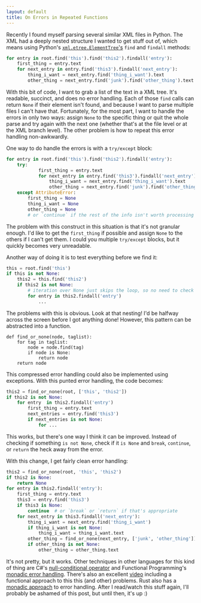 ```yaml
---
layout: default
title: On Errors in Repeated Functions
---
```


Recently I found myself parsing several similar XML files in Python. The XML
had a deeply nested structure I wanted to get stuff out of, which means using
Python's [`xml.etree.ElementTree`'s]() `find` and `findall` methods:

```python
for entry in root.find('this').find('this2').findall('entry'):
    first_thing = entry.text
    for next_entry in entry.find('this3').findall('next_entry'):
        thing_i_want = next_entry.find('thing_i_want').text
        other_thing = next_entry.find('junk').find('other_thing').text
```

With this bit of code, I want to grab a list of the text in a XML tree. It's
readable, succinct, and does no error handling. Each of those `find` calls can
return `None` if their element isn't found, and because I want to parse
multiple files I can't have that. Fortunately, for the most part, I want to
handle the errors in only two ways: assign `None` to the specific thing or quit
the whole parse and try again with the next one (whether that's at the file
level or at the XML branch level). The other problem is how to repeat this
error handling non-awkwardly.

One way to do handle the errors is with a `try/except` block:

```python
for entry in root.find('this').find('this2').findall('entry'):
    try:
            first_thing = entry.text
            for next_entry in entry.find('this3').findall('next_entry'):
                thing_i_want = next_entry.find('thing_i_want').text
                other_thing = next_entry.find('junk').find('other_thing').text
    except AttributeError:
        first_thing = None
        thing_i_want = None
        other_thing = None
        # or `continue` if the rest of the info isn't worth processing on error
```

The problem with this construct in this situation is that it's not granular
enough. I'd like to get the `first_thing` if possible and assign `None` to the
others if I can't get them. I could you multiple `try/except` blocks, but it
quickly becomes very unreadable.

Another way of doing it is to test everything before we find it:

```python
this = root.find('this')
if this is not None:
    this2 = this.find('this2')
    if this2 is not None:
        # iteration over None just skips the loop, so no need to check here
        for entry in this2.findall('entry')
            ...
```

The problems with this is obvious. Look at that nesting! I'd be halfway across
the screen before I got anything done! However, this pattern can be abstracted
into a function.

```
def find_or_none(node, taglist):
    for tag in taglist:
        node = node.find(tag)
        if node is None:
            return node
    return node
```

This compressed error handling could also be implemented using exceptions. With
this punted error handling, the code becomes:

```python
this2 = find_or_none(root, ['this', 'this2'])
if this2 is not None:
    for entry  in this2.findall('entry')
        first_thing = entry.text
        next_entries = entry.find('this3')
        if next_entries is not None:
            for ...
```

This works, but there's one way I think it can be improved. Instead of checking
if something `is not None`, check if it `is None` and `break`, `continue`, or
`return` the heck away from the error.

With this change, I get fairly clean error handling:

```python
this2 = find_or_none(root, 'this', 'this2')
if this2 is None:
    return None
for entry in this2.findall('entry'):
    first_thing = entry.text
    this3 = entry.find('this3')
    if this3 is None:
        continue  # or `break` or `return` if that's appropriate
    for next_entry in this3.findall('next_entry'):
        thing_i_want = next_entry.find('thing_i_want')
        if thing_i_want is not None:
            thing_i_want = thing_i_want.text
        other_thing = find_or_none(next_entry, ['junk', 'other_thing'])
        if other_thing is not None:
            other_thing = other_thing.text
```

It's not pretty, but it works. Other techniques in other languages for this
kind of thing are C#'s [null-conditional
operator](https://msdn.microsoft.com/en-us/library/dn986595(v=vs.140).aspx) and
Functional Programming's [monadic error
handling](http://softwareengineering.stackexchange.com/questions/150837/maybe-monad-vs-exceptions).
There's also an excellent
[video](https://www.youtube.com/watch?v=E8I19uA-wGY&index=4&list=PLNVusuQqAKq4-2-a04SxI7Ss0B3w_Je8s&t=3222s)
including a functional approach to this this (and other) problems.
Rust also has a [monadic approach](http://www.codethatgrows.com/lessons-learned-from-rust-the-result-monad/) to error handling.
After I read/watch this stuff again, I'll probably be ashamed of this post, but until then, it's up :)


